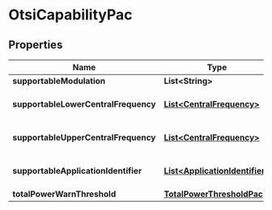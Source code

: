 
# OtsiCapabilityPac

## Properties
Name | Type | Description | Notes
------------ | ------------- | ------------- | -------------
**supportableModulation** | **List&lt;String&gt;** |  |  [optional]
**supportableLowerCentralFrequency** | [**List&lt;CentralFrequency&gt;**](CentralFrequency.md) | The lower frequency of the channel spectrum |  [optional]
**supportableUpperCentralFrequency** | [**List&lt;CentralFrequency&gt;**](CentralFrequency.md) | The Upper frequency of the channel spectrum |  [optional]
**supportableApplicationIdentifier** | [**List&lt;ApplicationIdentifier&gt;**](ApplicationIdentifier.md) | The list of supportable ApplicationIdentifiers. |  [optional]
**totalPowerWarnThreshold** | [**TotalPowerThresholdPac**](TotalPowerThresholdPac.md) |  |  [optional]



